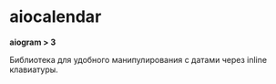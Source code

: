 # aiocalendar
__aiogram > 3__

Библиотека для удобного манипулирования с датами через inline клавиатуры.
